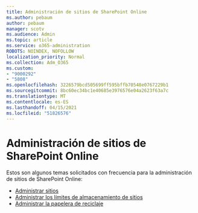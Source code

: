 ```yaml
---
title: Administración de sitios de SharePoint Online
ms.author: pebaum
author: pebaum
manager: scotv
ms.audience: Admin
ms.topic: article
ms.service: o365-administration
ROBOTS: NOINDEX, NOFOLLOW
localization_priority: Normal
ms.collection: Adm_O365
ms.custom:
- "9000292"
- "5808"
ms.openlocfilehash: 3226579bcd505699ff595bffb70548e0767229b1
ms.sourcegitcommit: 8bc60ec34bc1e40685e3976576e04a2623f63a7c
ms.translationtype: MT
ms.contentlocale: es-ES
ms.lasthandoff: 04/15/2021
ms.locfileid: "51826576"
---
```

# <a name="sharepoint-online-site-management"></a>Administración de sitios de SharePoint Online

Estos son algunos temas solicitados con frecuencia para la administración de sitios de SharePoint Online:

- [Administrar sitios](https://docs.microsoft.com/sharepoint/manage-sites-in-new-admin-center)
- [Administrar los límites de almacenamiento de sitios](https://docs.microsoft.com/sharepoint/manage-site-collection-storage-limits)
- [Administrar la papelera de reciclaje](https://support.microsoft.com/office/8a6c2198-910e-42dc-9a9c-bc5bc4f327da)